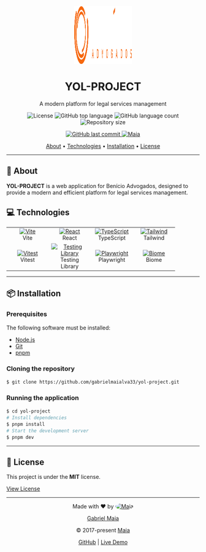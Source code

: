 <div align="center">
  <img src="./public/logo-yol.svg" alt="YOL Project Logo" width="150" height="150" />

  <h1 align="center">
    YOL-PROJECT
  </h1>

  <p align="center">
    A modern platform for legal services management
  </p>

  <p align="center">
    <img src="https://img.shields.io/github/license/gabrielmaialva33/yol-project?color=00b8d3&style=for-the-badge&logo=appveyor" alt="License" />
    <img src="https://img.shields.io/github/languages/top/gabrielmaialva33/yol-project?style=for-the-badge&logo=typescript" alt="GitHub top language" >
    <img src="https://img.shields.io/github/languages/count/gabrielmaialva33/yol-project?style=for-the-badge&logo=appveyor" alt="GitHub language count" >
    <img src="https://img.shields.io/github/repo-size/gabrielmaialva33/yol-project?style=for-the-badge&logo=appveyor" alt="Repository size" >
  </p>

  <p align="center">
    <a href="https://github.com/gabrielmaialva33/yol-project/commits/main">
      <img src="https://img.shields.io/github/last-commit/gabrielmaialva33/yol-project?style=for-the-badge&logo=git" alt="GitHub last commit" >
      <img src="https://img.shields.io/badge/made%20by-Maia-15c3d6?style=for-the-badge&logo=dev.to" alt="Maia" >  
    </a>
  </p>

  <p align="center">
    <a href="#about">About</a> •
    <a href="#technologies">Technologies</a> •
    <a href="#installation">Installation</a> •
    <a href="#license">License</a>
  </p>
</div>

---

## 📖 About

**YOL-PROJECT** is a web application for Benício Advogados, designed to provide a modern and efficient platform for
legal services management.

## 💻 Technologies

<table align="center">
  <tr>
    <td align="center" width="96">
      <a href="https://vitejs.dev/">
        <img src="https://vitejs.dev/logo.svg" width="48" height="48" alt="Vite" />
      </a>
      <br>Vite
    </td>
    <td align="center" width="96">
      <a href="https://reactjs.org/">
        <img src="https://reactjs.org/favicon.ico" width="48" height="48" alt="React" />
      </a>
      <br>React
    </td>
    <td align="center" width="96">
      <a href="https://www.typescriptlang.org/">
        <img src="https://www.typescriptlang.org/favicon-32x32.png" width="48" height="48" alt="TypeScript" />
      </a>
      <br>TypeScript
    </td>
    <td align="center" width="96">
      <a href="https://tailwindcss.com/">
        <img src="https://tailwindcss.com/favicons/favicon-32x32.png" width="48" height="48" alt="Tailwind" />
      </a>
      <br>Tailwind
    </td>
  </tr>
  <tr>
    <td align="center" width="96">
      <a href="https://vitest.dev/">
        <img src="https://vitest.dev/favicon.ico" width="48" height="48" alt="Vitest" />
      </a>
      <br>Vitest
    </td>
    <td align="center" width="96">
      <a href="https://testing-library.com/">
        <img src="https://testing-library.com/img/octopus-64x64.png" width="48" height="48" alt="Testing Library" />
      </a>
      <br>Testing Library
    </td>
    <td align="center" width="96">
      <a href="https://playwright.dev/">
        <img src="https://playwright.dev/img/playwright-logo.svg" width="48" height="48" alt="Playwright" />
      </a>
      <br>Playwright
    </td>
    <td align="center" width="96">
      <a href="https://biomejs.dev/">
        <img src="https://biomejs.dev/img/favicon.svg" width="48" height="48" alt="Biome" />
      </a>
      <br>Biome
    </td>
  </tr>
</table>

---

## 📦 Installation

### Prerequisites

The following software must be installed:

- [Node.js](https://nodejs.org/en/)
- [Git](https://git-scm.com/)
- [pnpm](https://pnpm.io/)

### Cloning the repository

```bash
$ git clone https://github.com/gabrielmaialva33/yol-project.git
```

### Running the application

```bash
$ cd yol-project
# Install dependencies
$ pnpm install
# Start the development server
$ pnpm dev
```

---

## 📝 License

This project is under the **MIT** license.

[View License](./LICENSE)

---

<div align="center">
  Made with ❤️ by

  <a href="https://github.com/gabrielmaialva33/" target="_blank">
    <img src="https://github.com/gabrielmaialva33.png" alt="Maia" width="60" height="60" style="border-radius: 50%">
    <p>Gabriel Maia</p>
  </a>

  &copy; 2017-present <a href="https://github.com/gabrielmaialva33/" target="_blank">Maia</a>

  <p>
    <a href="https://github.com/gabrielmaialva33/yol-project" target="_blank">GitHub</a> |
    <a href="https://gabrielmaialva33.github.io/yol-project/" target="_blank">Live Demo</a>
  </p>
</div>
